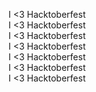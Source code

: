 I <3 Hacktoberfest  
I <3 Hacktoberfest  
I <3 Hacktoberfest  
I <3 Hacktoberfest  
I <3 Hacktoberfest  
I <3 Hacktoberfest  
I <3 Hacktoberfest  
